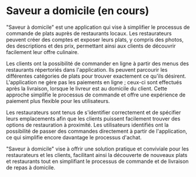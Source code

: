 # Saveur a domicile (en cours)

"Saveur à domicile" est une application qui vise à simplifier le processus de commande de plats auprès de restaurants locaux. Les restaurateurs peuvent créer des comptes et exposer leurs plats, y compris des photos, des descriptions et des prix, permettant ainsi aux clients de découvrir facilement leur offre culinaire.

Les clients ont la possibilité de commander en ligne à partir des menus des restaurants répertoriés dans l'application. Ils peuvent parcourir les différentes catégories de plats pour trouver exactement ce qu'ils désirent. L'application ne gère pas les paiements en ligne ; ceux-ci sont effectués après la livraison, lorsque le livreur est au domicile du client. Cette approche simplifie le processus de commande et offre une expérience de paiement plus flexible pour les utilisateurs.

Les restaurateurs sont tenus de s'identifier correctement et de spécifier leurs emplacements afin que les clients puissent facilement trouver des options de restauration à proximité. Les utilisateurs identifiés ont la possibilité de passer des commandes directement à partir de l'application, ce qui simplifie encore davantage le processus d'achat.

"Saveur à domicile" vise à offrir une solution pratique et conviviale pour les restaurateurs et les clients, facilitant ainsi la découverte de nouveaux plats et restaurants tout en simplifiant le processus de commande et de livraison de repas à domicile.
